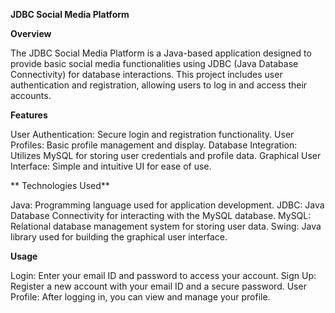 **JDBC Social Media Platform**

**Overview**

The JDBC Social Media Platform is a Java-based application designed to provide basic social media functionalities using JDBC (Java Database Connectivity) for database interactions. This project includes user authentication and registration, allowing users to log in and access their accounts.

**Features**

User Authentication: Secure login and registration functionality.
User Profiles: Basic profile management and display.
Database Integration: Utilizes MySQL for storing user credentials and profile data.
Graphical User Interface: Simple and intuitive UI for ease of use.

**
Technologies Used**

Java: Programming language used for application development.
JDBC: Java Database Connectivity for interacting with the MySQL database.
MySQL: Relational database management system for storing user data.
Swing: Java library used for building the graphical user interface.


**Usage**

Login: Enter your email ID and password to access your account.
Sign Up: Register a new account with your email ID and a secure password.
User Profile: After logging in, you can view and manage your profile.
